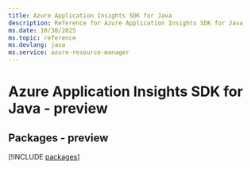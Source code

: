 ```yaml
---
title: Azure Application Insights SDK for Java
description: Reference for Azure Application Insights SDK for Java
ms.date: 10/30/2025
ms.topic: reference
ms.devlang: java
ms.service: azure-resource-manager
---
```

# Azure Application Insights SDK for Java - preview
## Packages - preview
[!INCLUDE [packages](application-insights-index.md)]